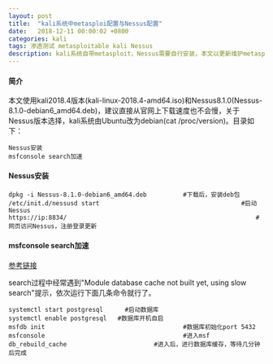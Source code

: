 ```yaml
---
layout: post
title:  "kali系统中metasploi配置与Nessus配置"
date:   2018-12-11 00:00:02 +0800
categories: kali
tags: 渗透测试 metasploitable kali Nessus
description: kali系统自带metasploit，Nessus需要自行安装，本文以更新维护metasploit和Nessus为主，工欲善其事必先利其器。
---
```

#### 简介

本文使用kali2018.4版本(kali-linux-2018.4-amd64.iso)和Nessus8.1.0(Nessus-8.1.0-debian6_amd64.deb)，建议直接从官网上下载速度也不会慢，关于Nessus版本选择，kali系统由Ubuntu改为debian(cat /proc/version)。目录如下：

	Nessus安装
	msfconsole search加速

#### Nessus安装

	dpkg -i Nessus-8.1.0-debian6_amd64.deb			#下载后，安装deb包
	/etc/init.d/nessusd start						 				#启动Nessus
	https://ip:8834/				  									#网页访问Nessus，注册登录更新

#### msfconsole search加速

[参考链接](https://www.jianshu.com/p/a9037db3ed5c)

search过程中经常遇到"Module database cache not built yet, using slow search"提示，依次运行下面几条命令就行了。

	systemctl start postgresql		#启动数据库
	systemctl enable postgresql	  #数据库开机自启
	msfdb init										#数据库初始化port 5432
	msfconsole										#进入msf
	db_rebuild_cache	  					#进入后，进行数据库缓存，等待几分钟后完成
